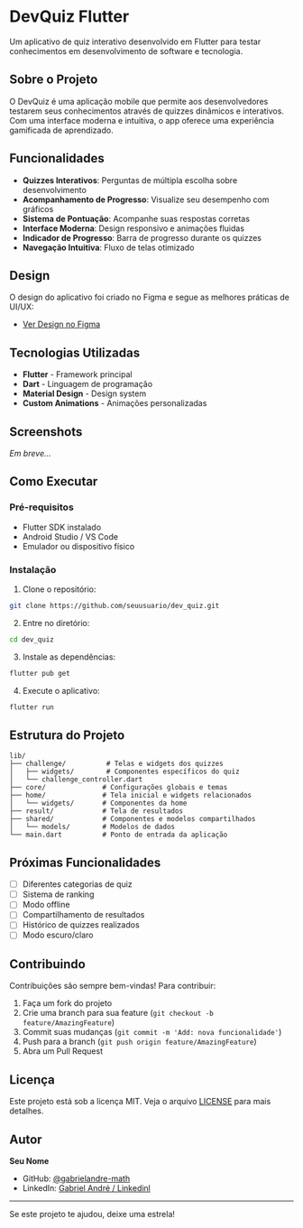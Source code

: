 # DevQuiz Flutter

Um aplicativo de quiz interativo desenvolvido em Flutter para testar conhecimentos em desenvolvimento de software e tecnologia.

## Sobre o Projeto

O DevQuiz é uma aplicação mobile que permite aos desenvolvedores testarem seus conhecimentos através de quizzes dinâmicos e interativos. Com uma interface moderna e intuitiva, o app oferece uma experiência gamificada de aprendizado.

## Funcionalidades

- **Quizzes Interativos**: Perguntas de múltipla escolha sobre desenvolvimento
- **Acompanhamento de Progresso**: Visualize seu desempenho com gráficos
- **Sistema de Pontuação**: Acompanhe suas respostas corretas
- **Interface Moderna**: Design responsivo e animações fluidas
- **Indicador de Progresso**: Barra de progresso durante os quizzes
- **Navegação Intuitiva**: Fluxo de telas otimizado

## Design

O design do aplicativo foi criado no Figma e segue as melhores práticas de UI/UX:
- [Ver Design no Figma](https://www.figma.com/design/kIdDxSN52Jj3bH0owGEFz4/DevQuizz-Flutter?node-id=0-1&p=f&t=XlmEAbhLZ3eDMOKH-0)

## Tecnologias Utilizadas

- **Flutter** - Framework principal
- **Dart** - Linguagem de programação
- **Material Design** - Design system
- **Custom Animations** - Animações personalizadas

## Screenshots

*Em breve...*

## Como Executar

### Pré-requisitos
- Flutter SDK instalado
- Android Studio / VS Code
- Emulador ou dispositivo físico

### Instalação

1. Clone o repositório:
```bash
git clone https://github.com/seuusuario/dev_quiz.git
```

2. Entre no diretório:
```bash
cd dev_quiz
```

3. Instale as dependências:
```bash
flutter pub get
```

4. Execute o aplicativo:
```bash
flutter run
```

## Estrutura do Projeto

```
lib/
├── challenge/          # Telas e widgets dos quizzes
│   ├── widgets/        # Componentes específicos do quiz
│   └── challenge_controller.dart
├── core/              # Configurações globais e temas
├── home/              # Tela inicial e widgets relacionados
│   └── widgets/       # Componentes da home
├── result/            # Tela de resultados
├── shared/            # Componentes e modelos compartilhados
│   └── models/        # Modelos de dados
└── main.dart          # Ponto de entrada da aplicação
```

## Próximas Funcionalidades

- [ ] Diferentes categorias de quiz
- [ ] Sistema de ranking
- [ ] Modo offline
- [ ] Compartilhamento de resultados
- [ ] Histórico de quizzes realizados
- [ ] Modo escuro/claro

## Contribuindo

Contribuições são sempre bem-vindas! Para contribuir:

1. Faça um fork do projeto
2. Crie uma branch para sua feature (`git checkout -b feature/AmazingFeature`)
3. Commit suas mudanças (`git commit -m 'Add: nova funcionalidade'`)
4. Push para a branch (`git push origin feature/AmazingFeature`)
5. Abra um Pull Request

## Licença

Este projeto está sob a licença MIT. Veja o arquivo [LICENSE](LICENSE) para mais detalhes.

## Autor

**Seu Nome**
- GitHub: [@gabrielandre-math](https://github.com/seuusuario](https://github.com/gabrielandre-math))
- LinkedIn: [Gabriel André / Linkedinl](https://www.linkedin.com/in/gabrielandredev/)

---

Se este projeto te ajudou, deixe uma estrela!

